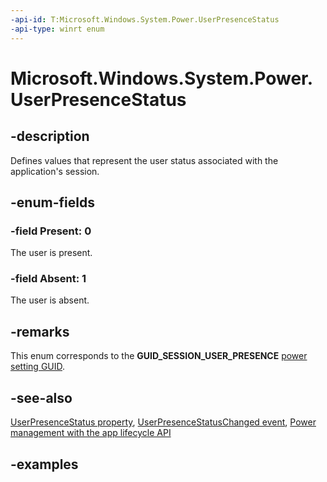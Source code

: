 ```yaml
---
-api-id: T:Microsoft.Windows.System.Power.UserPresenceStatus
-api-type: winrt enum
---
```


# Microsoft.Windows.System.Power.UserPresenceStatus

<!--
public enum UserPresenceStatus
-->


## -description

Defines values that represent the user status associated with the application's session.

## -enum-fields

### -field Present: 0

The user is present.

### -field Absent: 1

The user is absent.

## -remarks

This enum corresponds to the **GUID_SESSION_USER_PRESENCE** [power setting GUID](/windows/win32/power/power-setting-guids).

## -see-also

[UserPresenceStatus property](powermanager_userpresencestatus.md), [UserPresenceStatusChanged event](powermanager_userpresencestatuschanged.md), [Power management with the app lifecycle API](/windows/apps/windows-app-sdk/applifecycle/applifecycle-power)

## -examples


